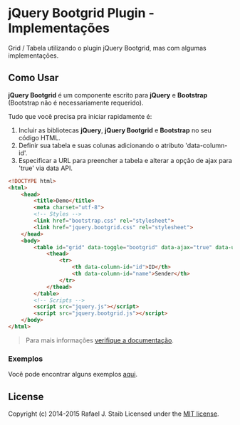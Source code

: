 jQuery Bootgrid Plugin - Implementações
============

Grid / Tabela utilizando o plugin jQuery Bootgrid, mas com algumas implementações.

## Como Usar

**jQuery Bootgrid** é um componente escrito para **jQuery** e **Bootstrap** (Bootstrap não é necessariamente requerido).

Tudo que você precisa pra iniciar rapidamente é:

1. Incluir as bibliotecas **jQuery**, **jQuery Bootgrid** e **Bootstrap** no seu código HTML.
2. Definir sua tabela e suas colunas adicionando o atributo 'data-column-id'.
3. Especificar a URL para preencher a tabela e alterar a opção de ajax para 'true' via data API.

```html
<!DOCTYPE html>
<html>
    <head>
        <title>Demo</title>
        <meta charset="utf-8">
        <!-- Styles -->
        <link href="bootstrap.css" rel="stylesheet">
        <link href="jquery.bootgrid.css" rel="stylesheet">
    </head>
    <body>
        <table id="grid" data-toggle="bootgrid" data-ajax="true" data-url="/api/data/basic" class="table table-condensed table-hover table-striped">
            <thead>
                <tr>
                    <th data-column-id="id">ID</th>
                    <th data-column-id="name">Sender</th>
                </tr>
            </thead>
        </table>
        <!-- Scripts -->
        <script src="jquery.js"></script> 
        <script src="jquery.bootgrid.js"></script>
    </body>
</html>
```

> Para mais informações [verifique a documentação](http://www.jquery-bootgrid.com/Documentation).

### Exemplos

Você pode encontrar alguns exemplos [aqui](http://www.jquery-bootgrid.com/Examples).

## License

Copyright (c) 2014-2015 Rafael J. Staib Licensed under the [MIT license](https://github.com/rstaib/jquery-bootgrid/blob/master/LICENSE.txt).

